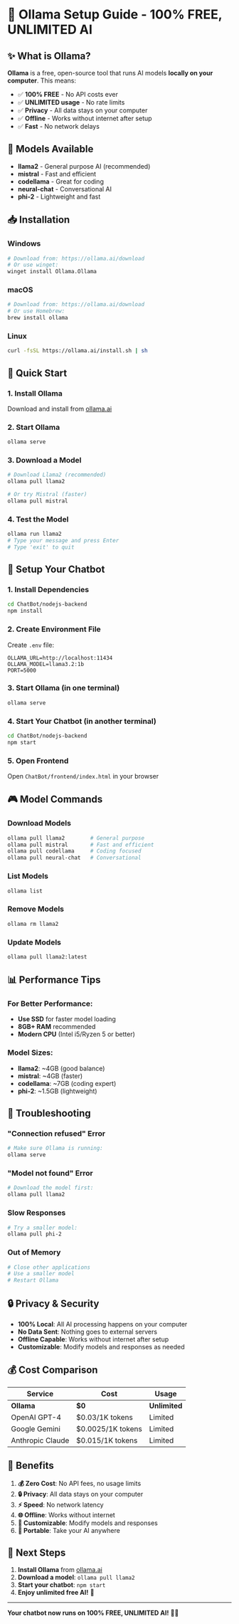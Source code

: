 # 🚀 Ollama Setup Guide - 100% FREE, UNLIMITED AI

## ✨ What is Ollama?

**Ollama** is a free, open-source tool that runs AI models **locally on your computer**. This means:
- ✅ **100% FREE** - No API costs ever
- ✅ **UNLIMITED usage** - No rate limits
- ✅ **Privacy** - All data stays on your computer
- ✅ **Offline** - Works without internet after setup
- ✅ **Fast** - No network delays

## 🎯 Models Available

- **llama2** - General purpose AI (recommended)
- **mistral** - Fast and efficient
- **codellama** - Great for coding
- **neural-chat** - Conversational AI
- **phi-2** - Lightweight and fast

## 📥 Installation

### Windows
```bash
# Download from: https://ollama.ai/download
# Or use winget:
winget install Ollama.Ollama
```

### macOS
```bash
# Download from: https://ollama.ai/download
# Or use Homebrew:
brew install ollama
```

### Linux
```bash
curl -fsSL https://ollama.ai/install.sh | sh
```

## 🚀 Quick Start

### 1. Install Ollama
Download and install from [ollama.ai](https://ollama.ai)

### 2. Start Ollama
```bash
ollama serve
```

### 3. Download a Model
```bash
# Download Llama2 (recommended)
ollama pull llama2

# Or try Mistral (faster)
ollama pull mistral
```

### 4. Test the Model
```bash
ollama run llama2
# Type your message and press Enter
# Type 'exit' to quit
```

## 🔧 Setup Your Chatbot

### 1. Install Dependencies
```bash
cd ChatBot/nodejs-backend
npm install
```

### 2. Create Environment File
Create `.env` file:
```env
OLLAMA_URL=http://localhost:11434
OLLAMA_MODEL=llama3.2:1b
PORT=5000
```

### 3. Start Ollama (in one terminal)
```bash
ollama serve
```

### 4. Start Your Chatbot (in another terminal)
```bash
cd ChatBot/nodejs-backend
npm start
```

### 5. Open Frontend
Open `ChatBot/frontend/index.html` in your browser

## 🎮 Model Commands

### Download Models
```bash
ollama pull llama2        # General purpose
ollama pull mistral       # Fast and efficient
ollama pull codellama     # Coding focused
ollama pull neural-chat   # Conversational
```

### List Models
```bash
ollama list
```

### Remove Models
```bash
ollama rm llama2
```

### Update Models
```bash
ollama pull llama2:latest
```

## 📊 Performance Tips

### For Better Performance:
- **Use SSD** for faster model loading
- **8GB+ RAM** recommended
- **Modern CPU** (Intel i5/Ryzen 5 or better)

### Model Sizes:
- **llama2**: ~4GB (good balance)
- **mistral**: ~4GB (faster)
- **codellama**: ~7GB (coding expert)
- **phi-2**: ~1.5GB (lightweight)

## 🐛 Troubleshooting

### "Connection refused" Error
```bash
# Make sure Ollama is running:
ollama serve
```

### "Model not found" Error
```bash
# Download the model first:
ollama pull llama2
```

### Slow Responses
```bash
# Try a smaller model:
ollama pull phi-2
```

### Out of Memory
```bash
# Close other applications
# Use a smaller model
# Restart Ollama
```

## 🔒 Privacy & Security

- **100% Local**: All AI processing happens on your computer
- **No Data Sent**: Nothing goes to external servers
- **Offline Capable**: Works without internet after setup
- **Customizable**: Modify models and responses as needed

## 💰 Cost Comparison

| Service | Cost | Usage |
|---------|------|-------|
| **Ollama** | **$0** | **Unlimited** |
| OpenAI GPT-4 | $0.03/1K tokens | Limited |
| Google Gemini | $0.0025/1K tokens | Limited |
| Anthropic Claude | $0.015/1K tokens | Limited |

## 🎉 Benefits

1. **💰 Zero Cost**: No API fees, no usage limits
2. **🔒 Privacy**: All data stays on your computer
3. **⚡ Speed**: No network latency
4. **🌐 Offline**: Works without internet
5. **🔧 Customizable**: Modify models and responses
6. **📱 Portable**: Take your AI anywhere

## 🚀 Next Steps

1. **Install Ollama** from [ollama.ai](https://ollama.ai)
2. **Download a model**: `ollama pull llama2`
3. **Start your chatbot**: `npm start`
4. **Enjoy unlimited free AI!** 🎉

---

**Your chatbot now runs on 100% FREE, UNLIMITED AI!** 🚀✨ 